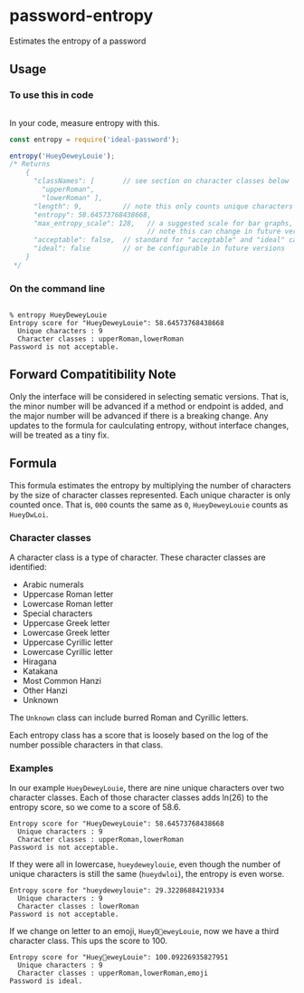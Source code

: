 # password-entropy

Estimates the entropy of a password

## Usage

### To use this in code

```npm install ideal-password
```

In your code, measure entropy with this.

```javascript
const entropy = require('ideal-password');

entropy('HueyDeweyLouie');
/* Returns
    {
      "classNames": [       // see section on character classes below
        "upperRoman",
        "lowerRoman" ],
      "length": 9,          // note this only counts unique characters
      "entropy": 58.64573768438668,
      "max_entropy_scale": 128,   // a suggested scale for bar graphs,
                                  // note this can change in future versions
      "acceptable": false,  // standard for "acceptable" and "ideal" can change
      "ideal": false        // or be configurable in future versions
    }
 */
```

### On the command line

```% npm install -g ideal-password

% entropy HueyDeweyLouie
Entropy score for "HueyDeweyLouie": 58.64573768438668
  Unique characters : 9
  Character classes : upperRoman,lowerRoman
Password is not acceptable.
```

## Forward Compatitibility Note

Only the interface will be considered in selecting sematic versions. That is,
the minor number will be advanced if a method or endpoint is added, and the
major number will be advanced if there is a breaking change. Any updates to the
formula for caulculating entropy, without interface changes, will be treated as
a tiny fix.

## Formula

This formula estimates the entropy by multiplying the number of characters by
the size of character classes represented. Each unique character is only
counted once. That is, `000` counts the same as `0`, `HueyDeweyLouie` counts
as `HueyDwLoi`.

### Character classes

A character class is a type of character. These character classes are identified:

* Arabic numerals
* Uppercase Roman letter
* Lowercase Roman letter
* Special characters
* Uppercase Greek letter
* Lowercase Greek letter
* Uppercase Cyrillic letter
* Lowercase Cyrillic letter
* Hiragana
* Katakana
* Most Common Hanzi
* Other Hanzi
* Unknown

The `Unknown` class can include burred Roman and Cyrillic letters.

Each entropy class has a score that is loosely based on the log of the number
possible characters in that class.

### Examples

In our example `HueyDeweyLouie`, there are nine unique characters over two
character classes. Each of those character classes adds ln(26) to the
entropy score, so we come to a score of 58.6.

```$ entropy HueyDeweyLouie
Entropy score for "HueyDeweyLouie": 58.64573768438668
  Unique characters : 9
  Character classes : upperRoman,lowerRoman
Password is not acceptable.
```

If they were all in lowercase, `hueydeweylouie`, even though the number of
unique characters is still the same (`hueydwloi`), the entropy is even worse.

```$ entropy hueydeweylouie
Entropy score for "hueydeweylouie": 29.32286884219334
  Unique characters : 9
  Character classes : lowerRoman
Password is not acceptable.
```

If we change on letter to an emoji, `HueyD🦆eweyLouie`, now we have a third
character class. This ups the score to 100.

```$ entropy Huey🦆eweyLouie
Entropy score for "Huey🦆eweyLouie": 100.09226935827951
  Unique characters : 9
  Character classes : upperRoman,lowerRoman,emoji
Password is ideal.
```
